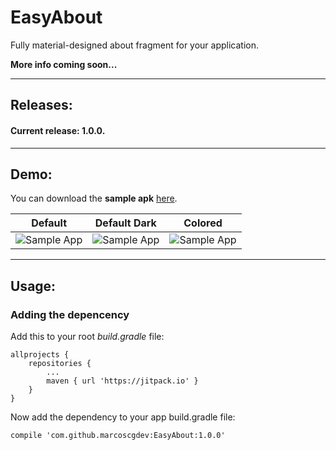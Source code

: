 # EasyAbout
Fully material-designed about fragment for your application.

**More info coming soon...**

---

## Releases:

#### Current release: 1.0.0.

---

## Demo:

You can download the **sample apk** [here](https://github.com/marcoscgdev/Licenser/releases/download/1.0.0/app-debug.apk).

| Default | Default Dark | Colored |
|----------|----------|----------|
|![Sample App](1)|![Sample App](2)|![Sample App](3)|

---

## Usage:

### Adding the depencency

Add this to your root *build.gradle* file:

```
allprojects {
    repositories {
        ...
        maven { url 'https://jitpack.io' }
    }
}
```

Now add the dependency to your app build.gradle file:

```
compile 'com.github.marcoscgdev:EasyAbout:1.0.0'
```

[1]: screenshots/1.png
[2]: screenshots/2.png
[3]: screenshots/3.png
